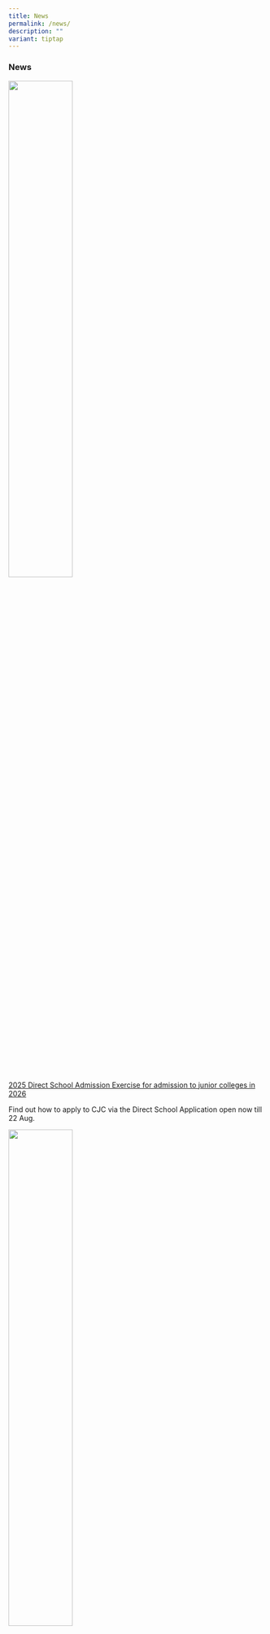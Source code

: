 ```yaml
---
title: News
permalink: /news/
description: ""
variant: tiptap
---
```

<h3><strong>News</strong></h3>
<p></p>
<div class="isomer-image-wrapper">
<img style="width: 50%;" height="auto" width="100%" alt="" src="/images/20250211_Ori_Day_5_32.jpg">
</div>
<p><a href="https://www.cjc.edu.sg/dsa-applications-for-2026-are-open/" rel="noopener nofollow" target="_blank">2025 Direct School Admission Exercise for admission to junior colleges in 2026</a>
</p>
<p>Find out how to apply to CJC via the Direct School Application open now
till 22 Aug.</p>
<div class="isomer-image-wrapper">
<img style="width: 50%;" height="auto" width="100%" alt="" src="/images/Pope_Francis_Passing_a.jpg">
</div>
<p><a href="https://www.cjc.moe.edu.sg/cjc-saddened-by-the-passing-of-his-holiness-pope-francis/" rel="noopener nofollow" target="_blank">CJC Saddened by the Passing of His Holiness, Pope Francis</a>
</p>
<p>The CJC community is saddened by the news of the passing of His Holiness,
Pope Francis today. We fondly remember how His Holiness connected with
youths and CJCians during the Interreligious Youth with Pope Francis last
year.</p>
<p></p>
<div class="isomer-image-wrapper">
<img style="width: 50%;" height="auto" width="100%" alt="" src="/images/CJ50_Food_and_Funfair_3.jpg">
</div>
<p><a href="https://www.cjc.edu.sg/rides-reunions-and-revelry-cj50-food-funfair/" rel="noopener nofollow" target="_blank">Rides, Reunion and Revelry: CJ50 Food &amp; Funfair</a>
</p>
<p>Organised to mark the college’s milestone birthday, the CJ50 Food &amp;
Funfair was certainly a highlight of the school year.</p>
<p></p>
<div class="isomer-image-wrapper">
<img style="width: 50%;" height="auto" width="100%" alt="" src="/images/Copy_of_CJ50_Thanksgiving_Mass_and_Commencement_Ceremony_2025_047_min.jpg">
</div>
<p><a href="https://www.cjc.edu.sg/cj50-thanksgiving-mass-and-commencement-ceremony/" rel="noopener nofollow" target="_blank">CJ50 Thanksgiving Mass and Commencement Ceremony</a>
</p>
<p>Former CJC Principals, alumni priests, and members of our School Management
Committee and Family@CJ Parent Support Group came together as a family
to thank God for His abundant graces over the past 50 years and prayed
for His continued providence in the coming school year and beyond.</p>
<div class="isomer-image-wrapper">
<img style="width: 50%;" height="auto" width="100%" alt="" src="/images/Release_of_2024_A_Level_Results_PAC_a.jpg">
</div>
<p><a href="https://www.cjc.edu.sg/cjc-celebrates-with-the-class-of-2024/" rel="noopener nofollow" target="_blank">CJC Celebrates with the Class of 2024</a>
</p>
<p>Catholic Junior College (CJC) congratulates the Class of 2024 for their
commendable achievements at the 2024 GCE A-Level examinations and for the
good distinction rates across subjects.</p>
<p><a href="https://www.cjc.moe.edu.sg/important-information-for-the-release-of-2024-a-level-results/" rel="noopener nofollow" target="_blank">Important Information on the Release of 2024 A-Level Results</a>
</p>
<p>The 2024 A-Level results will be released this Friday, 21 Feb 2025. All
students from the Class of 2024 can collect their results from college
from 2.30pm onwards. All the best!</p>
<p></p>
<div class="isomer-image-wrapper">
<img style="width: 40%;" height="auto" width="100%" alt="" src="/images/CJ50_MOTD_Ad.jpg">
</div>
<p><a href="https://www.cjc.moe.edu.sg/50-years-of-family-united-in-truth-and-love/" rel="noopener nofollow" target="_blank">CJC's 50th Anniversary Celebrations</a>
</p>
<p>We give thanks to God for His blessings and grace on our college for the
past 50 years. We warmly invite all alumni to join us at the different
celebrations to mark our Golden Jubilee.</p>
<p></p>
<div class="isomer-image-wrapper">
<img style="width: 40%;margin-right:15px;" height="60%" width="auto" alt="" src="/images/OH2025_Banner_Final_Large.png">
</div>
<p><strong><a href="/cjc-open-house-2025/" rel="noopener noreferrer nofollow" target="_blank">CJC Open House 2025</a></strong> 
<br>Join us at Catholic Junior College this Saturday, 11 January 2025 from
10am to 3pm for our exciting Open House!</p>
<p></p>
<p></p>
<div class="isomer-image-wrapper">
<img style="width: 40%;margin-right:15px;" height="60%" width="auto" alt="" src="/images/CJCStudentLeadersAppreciationandInstallationCeremony_135_min.jpg">
</div>
<p><strong><a href="/student-leaders-appreciation-and-installation-2024/" rel="noopener noreferrer nofollow" target="_blank">Student Leaders Appreciation and Installation 2024</a></strong> 
<br>The Student Leaders Appreciation and Installation ceremony was a heartwarming
transition as the JC2 students passed the baton to the incoming JC1 leaders.</p>
<p></p>
<div class="isomer-image-wrapper">
<img style="width: 25%;margin-right:15px;" height="50%" width="auto" alt="" src="/images/WhatsApp_Image_2024_06_24_at_10_22_54_AM.jpg">
</div>
<p><strong><a href="/celebrating-sharon-tay-winner-of-the-harvard-prize-book-2024/" rel="noopener noreferrer nofollow" target="_blank">Celebrating Sharon Tay, Winner of the Harvard Prize Book 2024</a></strong> 
<br>As the House Captain of Joseph House (2022/2023), Sharon was known for
her exceptional leadership and dedication to her peers.</p>
<p></p>
<div class="isomer-image-wrapper">
<img style="width: 40%;margin-right:15px;" height="auto" width="100%" alt="" src="/images/50_CCS_7353___Edited___Edited.jpg">
</div>
<p><strong><a href="/news/2024/05/" rel="noopener noreferrer nofollow" target="_blank">CJC Celebrates with the Class of 2023</a></strong> 
<br>Catholic Junior College takes great pride in celebrating the academic
achievements of the Class of 2023 at the recent GCE A-Level examinations.</p>
<p></p>
<div class="isomer-image-wrapper">
<img style="width:40%;margin-right:15px;" height="auto" width="100%" src="/images/IMG_9636.PNG">
</div>
<p><strong><a href="/news/2023/20/" rel="noopener noreferrer nofollow" target="_blank">CJC World Philosophy Day Essay Writing Competition 2023</a></strong> 
<br>Make your submissions from now until 12 Jan 2024 on
<br>
</p>
<p>
<br>
</p>
<div class="isomer-image-wrapper">
<img style="width:40%;margin-right:15px;" height="auto" width="100%" src="/images/jc2%20flood%20risk%20fieldwork%20at%20bishan-amk%20park%20j.JPG">
</div>
<p><strong><a href="/news/2023/19/" rel="noopener noreferrer nofollow" target="_blank">Authentic Learning through Geography fieldwork</a></strong> 
<br>Students studying Geography participated in several out-of-school fieldwork
as part of the inquiry-based learning experience this year.
<br>
</p>
<p>
<br>
</p>
<div class="isomer-image-wrapper">
<img style="width:40%;margin-right:15px;" height="auto" width="100%" src="/images/jc2%20retreat%2030%20sept%20group%20photo%20c.JPG">
</div>
<p><strong><a href="/news/2023/18/" rel="noopener noreferrer nofollow" target="_blank">JC2 Retreat 2023</a></strong> 
<br>CJC resumed its 2D1N JC2 Retreat this year, the first since the pandemic
struck.
<br>
</p>
<p>
<br>
</p>
<div class="isomer-image-wrapper">
<img style="width:40%;margin-right:15px;" height="auto" width="100%" src="/images/pat%202024%20website%20publicity%20image.gif">
</div>
<p><strong><a href="/news/2023/17/" rel="noopener noreferrer nofollow" target="_blank">President's Award for Teachers &amp; OYEA</a></strong> 
<br>Nominations for the President’s Award for Teachers and the Outstanding
Youth in Education Award.</p>
<p>
<br>
<br>
</p>
<div class="isomer-image-wrapper">
<img style="width:40%;margin-right:15px;" height="auto" width="100%" src="/images/News/2023/16wishlist.png">
</div>
<p><strong><a href="/news/2023/16/" rel="noopener noreferrer nofollow" target="_blank">Teachers' Day Wishlist 2023</a></strong> 
<br>Some of our teachers are featured in this YouTube video by MOE.</p>
<p>
<br>
<br>
</p>
<div class="isomer-image-wrapper">
<img style="width:40%;margin-right:15px;" height="auto" width="100%" src="/images/photo1690268621.jpeg">
</div>
<p><strong><a href="/news/2023/15/" rel="noopener noreferrer nofollow" target="_blank">CJC Alumni Sports Fiesta 2023: Happening Sat, 29 July!</a></strong> 
<br>All alumni are welcome to join us for a day of sports and games, food
and fun!</p>
<p>
<br>
<br>
</p>
<div class="isomer-image-wrapper">
<img style="width:40%;margin-right:15px;" height="auto" width="100%" src="/images/ltc%20large%20group%20shot.jpeg">
</div>
<p><strong><a href="/news/2023/13/" rel="noopener noreferrer nofollow" target="_blank">CJC Leadership Training Camp 2023</a></strong> 
<br>Catholic Junior College held the "Build The Light'' transformative Leadership
Training Camp (LTC), spanning two days and one night from May 26th to May
27th.</p>
<p>
<br>
</p>
<p><strong><a href="/news/2023/12/" rel="noopener noreferrer nofollow" target="_blank">CJ Celebrates 2023</a></strong> 
<br>This annual extravaganza is a showcase of the CCAs that earned Certificates
of Merit and Distinction at this year’s Singapore Youth Festival (SYF).</p>
<p>
<br>
</p>
<div class="isomer-image-wrapper">
<img style="width:40%;margin-right:15px;" height="auto" width="100%" src="/images/gwyneth%20-%20edwin%20thumboo%20prize%20cropped.jpg">
</div>
<p><strong><a href="/news/2023/11/" rel="noopener noreferrer nofollow" target="_blank">Edwin Thumboo prize 2023</a></strong> 
<br>Congratulations to Gwyneth Tan (2T05, Class of 2022) for receiving the
Merit Award for the 2023 Edwin Thumboo Prize.</p>
<p>
<br>
</p>
<div class="isomer-image-wrapper">
<img style="width:40%;margin-right:15px;" height="auto" width="100%" src="/images/elisym.jpeg">
</div>
<p><strong><a href="/news/2023/10/" rel="noopener noreferrer nofollow" target="_blank">CJC-NJC English Language &amp; Linguistics Symposium 2023</a></strong> 
<br>The English Language and Linguistics symposium, held at Catholic Junior
College on 12th May 2023, was jointly organised by Catholic Junior College
and National Junior College.</p>
<p>
<br>
</p>
<div class="isomer-image-wrapper">
<img style="width:40%;margin-right:15px;" height="auto" width="100%" src="/images/sac%202023%20n%20website.jpeg">
</div>
<p><strong><a href="/news/2023/10/" rel="noopener noreferrer nofollow" target="_blank">Sports and Aesthetics Carnival, 26 May</a></strong> 
<br>A perennial crowd favourite, the Sports and Aesthetics Carnival brought
CJCians together for an exciting day of games and activities, ending Term
2 on a high note.</p>
<p>
<br>
</p>
<div class="isomer-image-wrapper">
<img style="width:40%;margin-right:15px;" height="auto" width="100%" src="/images/48th%20college%20day%20a.jpg">
</div>
<p><strong><a href="/news/2023/09/" rel="noopener noreferrer nofollow" target="_blank">48th College Day, 5 May</a></strong> 
<br>Congratulations to the Class of 2022 and prize winners for your successes
and achievements! The College is proud to celebrate this important milestone
with all CJCians as they embark on a new chapter of their academic pursuits.</p>
<p>
<br>
</p>
<p><strong><a href="/news/2023/08/" rel="noopener noreferrer nofollow" target="_blank">CJCares Fundraising Campaign 2023</a></strong> 
<br>The CJCares Fundraising Campaign has been ongoing since 5 August 2021
and will end on 30 June 2023.</p>
<p>
<br>
</p>
<div class="isomer-image-wrapper">
<img style="width:40%;margin-right:15px;" height="auto" width="100%" src="/images/rockafella%20xvii%2028%20apr%20j%20website.jpg">
</div>
<p><strong><a href="/news/2023/05/" rel="noopener noreferrer nofollow" target="_blank">Rockafella XVII, 28 Apr</a></strong> 
<br>Catholic Junior College’s (CJC) signature rock concert, Rockafella XVII,
was held on 28 April to a full house.</p>
<p>
<br>
</p>
<div class="isomer-image-wrapper">
<img style="width:40%;margin-right:15px;" height="auto" width="100%" src="/images/dsa%202023%20open.jpg">
</div>
<p><strong><a href="/news/2023/07/" rel="noopener noreferrer nofollow" target="_blank">DSA Applications for 2024 are Open!, 11 May</a></strong> 
<br>Join our vibrant community of passionate and driven individuals, and unlock
your full potential with us. Apply now to become part of the CJC family!</p>
<p>
<br>
</p>
<p><strong><a href="/news/2023/06/" rel="noopener noreferrer nofollow" target="_blank">CJC at the International Space Challenge 2022, 11 May</a></strong> 
<br>One of our JC2 teams achieved a Merit award at the International Space
Challenge (Starter Category), held from November-December 2022. This marks
the 3rd year CJC has taken part in this competition.</p>
<p>
<br>
</p>
<div class="isomer-image-wrapper">
<img style="width:40%;margin-right:15px;" height="auto" width="100%" src="/images/news1.jpg">
</div>
<p><strong><a href="/news/2023/04/" rel="noopener noreferrer nofollow" target="_blank">CJC Annual Cross Country, 10 Mar</a></strong> 
<br>CJC held its annual cross country at Pasir Ris Park this year on 10 Mar.
We give thanks to God for the good weather and being able to enjoy the
day out with invited guests from SAVH.</p>
<p>
<br>
</p>
<div class="isomer-image-wrapper">
<img style="width:40%;margin-right:15px;" height="auto" width="100%" src="/images/news2.jpg">
</div>
<p><strong><a href="/news/2023/03/" rel="noopener noreferrer nofollow" target="_blank">JC1 Commencement Mass and Ceremony, 20 Feb</a></strong> 
<br>The college extended a warm and meaningful welcome to the JC1s with the
celebration of mass and the symbolic presentation of the collar pins on
20 Feb.</p>
<p>
<br>
</p>
<div class="isomer-image-wrapper">
<img style="width:40%;margin-right:15px;" height="auto" width="100%" src="/images/news3.jpg">
</div>
<p><strong><a href="/news/2023/02/" rel="noopener noreferrer nofollow" target="_blank">CJC Celebrates with the Class of 2022</a></strong> 
<br>Our heartiest congratulations to the Class of 2022 for your outstanding
results at the GCE A-Levels and embracing learning with a growth mindset!</p>
<p>
<br>
</p>
<div class="isomer-image-wrapper">
<img style="width:40%;margin-right:15px;" height="auto" width="100%" src="/images/news4.jpg">
</div>
<p><strong><a href="/news/2023/01/" rel="noopener noreferrer nofollow" target="_blank">CJC Open House 2023</a></strong> 
<br>On 13 January 2023, we will be hosting our Open House in person once again.
All prospective students are warmly invited to visit us and learn more
about our vibrant college programmes.</p>
<p>
<br>
</p>
<div class="isomer-image-wrapper">
<img style="width:40%;margin-right:15px;" height="auto" width="100%" src="/images/news5.jpg">
</div>
<p><strong><a href="/news/2022/10/" rel="noopener noreferrer nofollow" target="_blank">Alumni Sports Fiesta and CJCares Fundraising Campaign, 23 July 2022</a></strong> 
<br>After a two-year hiatus, our alumni were in the highest of spirits for
this year’s Alumni Sports Fiesta. A glorious Saturday morning saw teams
from a range of graduating batches coming together and battling it out
in five different sporting events.</p>
<p>
<br>
</p>
<div class="isomer-image-wrapper">
<img style="width:40%;margin-right:15px;" height="auto" width="100%" src="/images/news6.jpg">
</div>
<p><strong><a href="/news/2022/9/" rel="noopener noreferrer nofollow" target="_blank">Congratulations to National Day Award 2022 Recipients</a></strong> 
<br>Our warmest congratulations to all recipients of the National Day Awards
this year. We are grateful for the many years of dedicated service and
contributions by our staff, members of the CJ School Management Committee
(SMC) and CJ alumni.</p>
<p>
<br>
</p>
<div class="isomer-image-wrapper">
<img style="width:40%;margin-right:15px;" height="auto" width="100%" src="/images/news7.jpg">
</div>
<p><strong><a href="/news/2022/8/" rel="noopener noreferrer nofollow" target="_blank">Student Leaders Appreciation and Installation Ceremony, 12 July</a></strong> 
<br>On 12 July, CJC held its first combined Student Leaders Appreciation and
Installation Ceremony since the streamlining of COVID-19 national Safe
Management Measures this year.</p>
<p>
<br>
</p>
<div class="isomer-image-wrapper">
<img style="width:40%;margin-right:15px;" height="auto" width="100%" src="/images/news8.jpg">
</div>
<p><strong><a href="/news/2022/7/" rel="noopener noreferrer nofollow" target="_blank">Sports and Aesthetics Carnival – One Flame, One Family, 26 &amp; 27 May 2022</a></strong> 
<br>With the theme, ‘One Flame, One Family’, the event brought the sports
and performing arts programmes together so that all CJCians were able to
participate in and celebrate the many talents we have in CJC</p>
<p>
<br>
</p>
<div class="isomer-image-wrapper">
<img style="width:40%;margin-right:15px;" height="auto" width="100%" src="/images/news9.jpg">
</div>
<p><strong><a href="/news/2022/6/" rel="noopener noreferrer nofollow" target="_blank">Celebrating the launch of the Sister Deirdre O’Loan Centre for Creativity, 24 May 2022</a></strong> 
<br>The CJC Sister Deirdre O’Loan Centre for Creativity was launched on 24
May 2022 by Mr Ong Kong Hong, Zonal Director of Schools (South).</p>
<p>
<br>
</p>
<div class="isomer-image-wrapper">
<img style="width:40%;margin-right:15px;" height="auto" width="100%" src="/images/news10.jpg">
</div>
<p><strong><a href="/news/2022/5/" rel="noopener noreferrer nofollow" target="_blank">CJC’s 47th Annual Awards Ceremony, 8 April 2022</a></strong> 
<br>The 47th Annual Awards Ceremony at Catholic Junior College (CJC) on 8
April this year was truly a homecoming for students and staff in more ways
than one. The College came together to celebrate the achievements and tenacity
of the Class of 2021.</p>
<p>
<br>
</p>
<div class="isomer-image-wrapper">
<img style="width:40%;margin-right:15px;" height="auto" width="100%" src="/images/news11.jpg">
</div>
<p><strong><a href="/news/2022/4/" rel="noopener noreferrer nofollow" target="_blank">CJC Congratulates the Class of 2021</a></strong> 
<br>Congratulations CJC Class of 2021 for achieving another important academic
milestone! The College is delighted to have many CJCians realise their
aspirations and qualify for institutes of higher learning.</p>
<p>
<br>
</p>
<div class="isomer-image-wrapper">
<img style="width:40%;margin-right:15px;" height="auto" width="100%" src="/images/news12.jpg">
</div>
<p><strong><a href="/news/2022/3/" rel="noopener noreferrer nofollow" target="_blank">National Servicemen of the Year 2021 Award</a></strong> 
<br>Heartiest congratulations to Lim Shao Zhe, Lenson (Class of 2018), and
William Rachmadi (Class of 2019), for clinching the National Servicemen
of the Year 2021 Award!</p>
<p>
<br>
</p>
<div class="isomer-image-wrapper">
<img style="width:40%;margin-right:15px;" height="auto" width="100%" src="/images/news13.jpg">
</div>
<p><strong><a href="/news/2022/2/" rel="noopener noreferrer nofollow" target="_blank">Into the Cryptoverse</a></strong> 
<br>Go on a journey Into the Cryptoverse with Nexians, members of CJC's Nexus
Investment and Entrepreneurship Society, and find out about emerging opportunities
and risks of financial technology.</p>
<p>
<br>
</p>
<div class="isomer-image-wrapper">
<img style="width:40%;margin-right:15px;" height="auto" width="100%" src="/images/news14.jpg">
</div>
<p><strong><a href="/news/2022/1/" rel="noopener noreferrer nofollow" target="_blank">CJCares Virtual Cross Country 2022</a></strong> 
<br>To celebrate the indomitable CJ spirit of leadership and service, CJC
will be embarking on our first CJCares Virtual Cross Country this year.</p>
<p>
<br>
</p>
<div class="isomer-image-wrapper">
<img style="width:40%;margin-right:15px;" height="auto" width="100%" src="/images/news15.jpg">
</div>
<p><strong><a href="/news/2021/8/" rel="noopener noreferrer nofollow" target="_blank">JC2 Graduation Ceremony - 8 Oct 2021</a></strong> 
<br>The JC2 Graduation Ceremony on 8 Oct was a fitting close to the two-year
journey of our Class of 2021. We celebrated their resilience and achievements
that exemplified them as Thinkers with a Mission, Leaders with a Heart.</p>
<p>
<br>
</p>
<div class="isomer-image-wrapper">
<img style="width:40%;margin-right:15px;" height="auto" width="100%" src="/images/news16.jpg">
</div>
<p><strong><a href="/news/2021/7/" rel="noopener noreferrer nofollow" target="_blank">National Day Awards for CJC staff 2021</a></strong> 
<br>Congratulations to Dr Nor Hanisah, Mrs Phyllis Lim, Mr Lim Chye Fook,
and Dr Choe Kee Cheng, on being conferred National Day Awards for 2021.</p>
<p>
<br>
</p>
<div class="isomer-image-wrapper">
<img style="width:40%;margin-right:15px;" height="auto" width="100%" src="/images/news17.jpg">
</div>
<p><strong><a href="/news/2021/6/" rel="noopener noreferrer nofollow" target="_blank">CJCares, CJ Celebrates online concert, CJ Thanksgiving Mass</a></strong> 
<br>The college comes together to celebrate and give thanks to God for His
blessings upon our college and nation in a week of commemorative events
- CJCares fundraising project, CJ Celebrates, and a thanksgiving mass.</p>
<p>
<br>
</p>
<div class="isomer-image-wrapper">
<img style="width:40%;margin-right:15px;" height="auto" width="100%" src="/images/news18.jpg">
</div>
<p><strong><a href="/news/2021/5/" rel="noopener noreferrer nofollow" target="_blank">Nathan Lim, Class of 2013, graduates from NTU with Honours (Highest Distinction) 2020</a></strong> 
<br>Congratulations to Nathan Lim, Class of 2013, who graduated from NTU's
School of Materials Science and Engineering (MSE) with Honours (Highest
Distinction) in the NTU-MSE Convocation for the Class of 2020!</p>
<p>
<br>
</p>
<div class="isomer-image-wrapper">
<img style="width:40%;margin-right:15px;" height="auto" width="100%" src="/images/news19.jpg">
</div>
<p><strong><a href="/news/2021/4/" rel="noopener noreferrer nofollow" target="_blank">Commemorating Lent and Easter as One CJC Community</a></strong> 
<br>We marked the seasons of Lent and Easter with a series of meaningful events
organised by the Student Council's Catholic Activities wing</p>
<p>
<br>
</p>
<div class="isomer-image-wrapper">
<img style="width:40%;margin-right:15px;" height="auto" width="100%" src="/images/news20.jpg">
</div>
<p><strong><a href="/news/2021/3/" rel="noopener noreferrer nofollow" target="_blank">CJC Celebrates the A-Level Results of the Class of 2020</a></strong> 
<br>Congratulations to the Class of 2020 on your good 2020 GCE A-Level examination
results!</p>
<p>
<br>
</p>